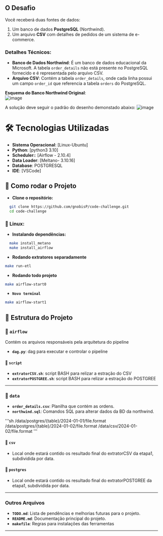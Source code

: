 ## O Desafio

Você receberá duas fontes de dados: 
1. Um banco de dados **PostgreSQL** (Northwind). 
2. Um arquivo **CSV** com detalhes de pedidos de um sistema de e-commerce.

### Detalhes Técnicos:
- **Banco de Dados Northwind**: É um banco de dados educacional da Microsoft. A tabela `order_details` não está presente no PostgreSQL fornecido e é representada pelo arquivo CSV.
- **Arquivo CSV**: Contém a tabela `order_details`, onde cada linha possui um campo `order_id` que referencia a tabela `orders` do PostgreSQL.

**Esquema do Banco Northwind Original**:  
![image](https://user-images.githubusercontent.com/49417424/105997621-9666b980-608a-11eb-86fd-db6b44ece02a.png)


A solução deve seguir o padrão do desenho demonstado abaixo:
![image](docs/diagrama_embulk_meltano.jpg)

# 🛠 Tecnologias Utilizadas 
- **Sistema Operacional**: [Linux-Ubuntu] 
- **Python**: [python3 3.10] 
- **Scheduler:**: [Airflow - 2.10.4] 
- **Data Loader**: [Meltano- 3.10.16]
- **Database**: POSTGRESQL
- **IDE**: [VSCode]

## 🚀 Como rodar o Projeto
  - **Clone o repositório:**
```sh
  git clone https://github.com/gnobisP/code-challenge.git
  cd code-challenge
```
### 🐧 Linux:
  - **Instalando dependências:**
```sh
  make install_metano
  make install_airflow
```
- **Rodando extratores separadamente**
```sh
make run-etl
```
- **Rodando todo projeto**
```sh
make airflow-start0
```
- **`Novo terminal`**
 ```sh
make airflow-start1
```

## 📁 Estrutura do Projeto

### 📂 `airflow`
Contém os arquivos responsáveis pela arquitetura do pipeline

- **`dag.py`**: dag para executar e controlar o pipeline
#### 📂 `script`
- **`extratorCSV.sh`**: script BASH para relizar a estração do CSV
- **`extratorPOSTGREE.sh`**: script BASH para relizar a estração do POSTGREE
---

### 📂 `data`
- **`order_details.csv`**: Planilha que contém as ordens.
- **`northwind.sql`**: Comandos SQL para alterar dados da BD da northwind.

'''sh
/data/postgres/{table}/2024-01-01/file.format
/data/postgres/{table}/2024-01-02/file.format
/data/csv/2024-01-02/file.format
'''

#### 📂 `csv`
- Local onde estará contido os resultado final do extratorCSV da etapa1, subdividida por data.
#### 📂 `postgres`
- Local onde estará contido os resultado final do extratorPOSTGREE da etapa1, subdividida por data.
---

### Outros Arquivos
- **`TODO.md`**: Lista de pendências e melhorias futuras para o projeto.
- **`README.md`**: Documentação principal do projeto.
- **`makefile`**: Regras para instalações das ferramentas
---